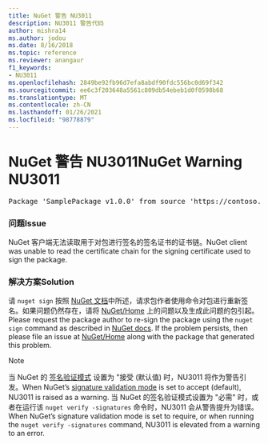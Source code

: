 ```yaml
---
title: NuGet 警告 NU3011
description: NU3011 警告代码
author: mishra14
ms.author: jodou
ms.date: 8/16/2018
ms.topic: reference
ms.reviewer: anangaur
f1_keywords:
- NU3011
ms.openlocfilehash: 2849be92fb96d7efa8abdf90fdc556bc0d69f342
ms.sourcegitcommit: ee6c3f203648a5561c809db54ebeb1d0f0598b68
ms.translationtype: MT
ms.contentlocale: zh-CN
ms.lasthandoff: 01/26/2021
ms.locfileid: "98778879"
---
```

# <a name="nuget-warning-nu3011"></a><span data-ttu-id="a9c4d-103">NuGet 警告 NU3011</span><span class="sxs-lookup"><span data-stu-id="a9c4d-103">NuGet Warning NU3011</span></span>

<pre>Package 'SamplePackage v1.0.0' from source 'https://contoso.com/index.json': The primary signature is invalid.</pre>

### <a name="issue"></a><span data-ttu-id="a9c4d-104">问题</span><span class="sxs-lookup"><span data-stu-id="a9c4d-104">Issue</span></span>

<span data-ttu-id="a9c4d-105">NuGet 客户端无法读取用于对包进行签名的签名证书的证书链。</span><span class="sxs-lookup"><span data-stu-id="a9c4d-105">NuGet client was unable to read the certificate chain for the signing certificate used to sign the package.</span></span>


### <a name="solution"></a><span data-ttu-id="a9c4d-106">解决方案</span><span class="sxs-lookup"><span data-stu-id="a9c4d-106">Solution</span></span>

<span data-ttu-id="a9c4d-107">请 `nuget sign` 按照 [NuGet 文档](../../create-packages/sign-a-package.md)中所述，请求包作者使用命令对包进行重新签名。如果问题仍然存在，请将 [NuGet/Home](https://github.com/NuGet/Home/issues) 上的问题以及生成此问题的包引起。</span><span class="sxs-lookup"><span data-stu-id="a9c4d-107">Please request the package author to re-sign the package using the `nuget sign` command as described in [NuGet docs](../../create-packages/sign-a-package.md). If the problem persists, then please file an issue at [NuGet/Home](https://github.com/NuGet/Home/issues) along with the package that generated this problem.</span></span>


> [!Note]
> <span data-ttu-id="a9c4d-108">当 NuGet 的 [签名验证模式](../../consume-packages/installing-signed-packages.md#configure-package-signature-requirements) 设置为 "接受 (默认值) 时，NU3011 将作为警告引发。</span><span class="sxs-lookup"><span data-stu-id="a9c4d-108">When NuGet’s [signature validation mode](../../consume-packages/installing-signed-packages.md#configure-package-signature-requirements) is set to accept (default), NU3011 is raised as a warning.</span></span> <span data-ttu-id="a9c4d-109">当 NuGet 的签名验证模式设置为 "必需" 时，或者在运行该 `nuget verify -signatures` 命令时，NU3011 会从警告提升为错误。</span><span class="sxs-lookup"><span data-stu-id="a9c4d-109">When NuGet’s signature validation mode is set to require, or when running the `nuget verify -signatures` command, NU3011 is elevated from a warning to an error.</span></span> 
